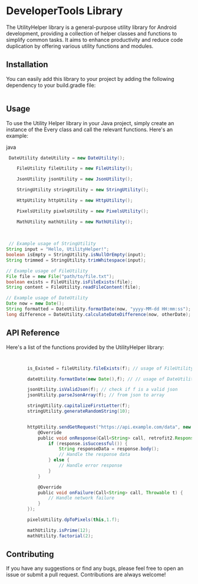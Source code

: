 # DeveloperTools Library

The UtilityHelper library is a general-purpose utility library for Android development, providing a collection of helper classes and functions to simplify common tasks. It aims to enhance productivity and reduce code duplication by offering various utility functions and modules.


## Installation

You can easily add this library to your project by adding the following dependency to your build.gradle file:

```groovy

```

## Usage


To use the Utility Helper library in your Java project, simply create an instance of the Every class and call the relevant functions. 
Here's an example:

java

```groovy
 DateUtility dateUtility = new DateUtility();

    FileUtility fileUtility = new FileUtility();

    JsonUtility jsonUtility = new JsonUtility();

    StringUtility stringUtility = new StringUtility();

    HttpUtility httpUtility = new HttpUtility();

    PixelsUtility pixelsUtility = new PixelsUtility();

    MathUtility mathUtility = new MathUtility();
    
    
    
 // Example usage of StringUtility
String input = "Hello, UtilityHelper!";
boolean isEmpty = StringUtility.isNullOrEmpty(input);
String trimmed = StringUtility.trimWhitespace(input);

// Example usage of FileUtility
File file = new File("path/to/file.txt");
boolean exists = FileUtility.isFileExists(file);
String content = FileUtility.readFileContent(file);

// Example usage of DateUtility
Date now = new Date();
String formatted = DateUtility.formatDate(now, "yyyy-MM-dd HH:mm:ss");
long difference = DateUtility.calculateDateDifference(now, otherDate);


```

## API Reference

Here's a list of the functions provided by the  UtilityHelper library:

```groovy


        is_Existed = fileUtility.fileExists(f); // usage of FileUtility helper

        dateUtility.formatDate(new Date(),f); // // usage of DateUtility helper

        jsonUtility.isValidJson(f); // check if f is a valid json
        jsonUtility.parseJsonArray(f); // from json to array

        stringUtility.capitalizeFirstLetter(f);
        stringUtility.generateRandomString(10);


        httpUtility.sendGetRequest("https://api.example.com/data", new retrofit2.Callback<String>() {
            @Override
            public void onResponse(Call<String> call, retrofit2.Response<String> response) {
                if (response.isSuccessful()) {
                    String responseData = response.body();
                    // Handle the response data
                } else {
                    // Handle error response
                }
            }

            @Override
            public void onFailure(Call<String> call, Throwable t) {
                // Handle network failure
            }
        });

        pixelsUtility.dpToPixels(this,1.f);

        mathUtility.isPrime(12);
        mathUtility.factorial(2);

```

## Contributing

If you have any suggestions or find any bugs, please feel free to open an issue or submit a pull request. Contributions are always welcome!
